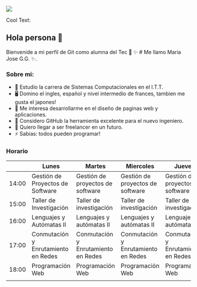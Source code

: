 ![](https://images.cooltext.com/5548663.png)

<a href="http://cooltext.com" target="_top"><img src="https://cooltext.com/images/ct_pixel.gif" width="80" height="15" alt="Cool Text: Logo and Graphics Generator" border="0" /></a>

## Hola persona 👋


Bienvenide a mi perfil de Git como alumna del Tec 👨 ✨ # Me llamo Maria Jose G.G. ✨.


### Sobre mi:

- 🔭 Estudio la carrera de Sistemas Computacionales en el I.T.T.
- 🖥 Domino el ingles, español y nivel intermedio de frances, tambien me gusta el japones!
- 📲 Me interesa desarrollarme en el diseño de paginas web y aplicaciones.
- 🤔 Considero GitHub la herramienta excelente para el nuevo ingeniero.
- 💬 Quiero llegar a ser freelancer en un futuro.
- ⚡ Sabias: todos pueden programar!


### Horario

|       | Lunes                                 | Martes                                | Miercoles                             | Jueves                                | Viernes                |
|-------|---------------------------------------|---------------------------------------|---------------------------------------|---------------------------------------|------------------------|
| 14:00 | Gestión de Proyectos de Software      | Gestión de proyectos de software      | Gestión de proyectos de software      | Gestión de proyectos de software      | Gestión de Proyectos de Software      |
| 15:00 | Taller de Investigación               | Taller de investigación               | Taller de investigación               | Taller de investigación                | Taller de Investigación               |
| 16:00 | Lenguajes y Autómatas II              | Lenguajes y autómatas II              | Lenguajes y autómatas II              | Lenguajes y autómatas II              | Lenguajes y Autómatas II              |
| 17:00 | Conmutación y Enrutamiento en Redes   | Conmutación y Enrutamiento en Redes   | Conmutación y Enrutamiento en Redes   | Conmutación y Enrutamiento en Redes    | Conmutación y Enrutamiento en Redes   |
| 18:00 | Programación Web                      | Programación Web                      | Programación Web                      | Programación Web                      | Programación Web                      |
|                        |

